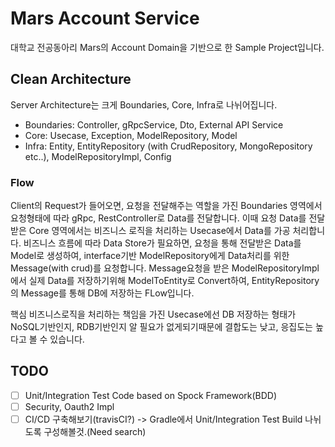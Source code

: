 # Mars Account Service
대학교 전공동아리 Mars의 Account Domain을 기반으로 한 Sample Project입니다.

## Clean Architecture
Server Architecture는 크게 Boundaries, Core, Infra로 나뉘어집니다.

- Boundaries: Controller, gRpcService, Dto, External API Service
- Core: Usecase, Exception, ModelRepository, Model
- Infra: Entity, EntityRepository (with CrudRepository, MongoRepository etc..), ModelRepositoryImpl, Config

### Flow

Client의 Request가 들어오면, 요청을 전달해주는 역할을 가진 Boundaries 영역에서 요청형태에 따라 gRpc, RestController로 Data를 전달합니다.
이때 요청 Data를 전달받은 Core 영역에서는 비즈니스 로직을 처리하는 Usecase에서 Data를 가공 처리합니다.
비즈니스 흐름에 따라 Data Store가 필요하면, 요청을 통해 전달받은 Data를 Model로 생성하여, interface기반 ModelRepository에게 Data처리를 위한 Message(with crud)를 요청합니다.
Message요청을 받은 ModelRepositoryImpl에서 실제 Data를 저장하기위해 ModelToEntity로 Convert하여, EntityRepository의 Message를 통해 DB에 저장하는 FLow입니다.

핵심 비즈니스로직을 처리하는 책임을 가진 Usecase에선 DB 저장하는 형태가 NoSQL기반인지, RDB기반인지 알 필요가 없게되기때문에 결합도는 낮고, 응집도는 높다고 볼 수 있습니다.

## TODO
- [ ] Unit/Integration Test Code based on Spock Framework(BDD)
- [ ] Security, Oauth2 Impl
- [ ] CI/CD 구축해보기(travisCI?) -> Gradle에서 Unit/Integration Test Build 나뉘도록 구성해볼것.(Need search)
